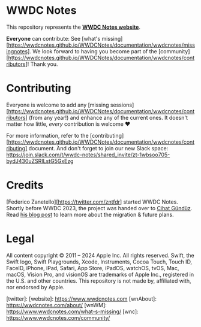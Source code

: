 # WWDC Notes

This repository represents the **[WWDC Notes website](https://wwdcnotes.com/beta)**.

**Everyone** can contribute: See [what's missing][https://wwdcnotes.github.io/WWDCNotes/documentation/wwdcnotes/missingnotes]. We look forward to having you become part of the [community][https://wwdcnotes.github.io/WWDCNotes/documentation/wwdcnotes/contributors]! Thank you.

# Contributing

Everyone is welcome to add any [missing sessions][https://wwdcnotes.github.io/WWDCNotes/documentation/wwdcnotes/contributors] (from any year!) and enhance any of the current ones. It doesn't matter how little, _every_ contribution is welcome ❤️

For more information, refer to the [contributing][https://wwdcnotes.github.io/WWDCNotes/documentation/wwdcnotes/contributing] document. And don't forget to join our new Slack space:
https://join.slack.com/t/wwdc-notes/shared_invite/zt-1wbsoo705-bydJ430uZSRILstG5GxEzg

# Credits

[Federico Zanetello][https://twitter.com/zntfdr] started WWDC Notes. Shortly before WWDC 2023, the project was handed over to [Cihat Gündüz](https://twitter.com/Jeehut). Read [his blog post](https://www.fline.dev/taking-over-wwdc-notes-and-its-future/?ref=github.com) to learn more about the migration & future plans.

# Legal

All content copyright © 2011 – 2024 Apple Inc. All rights reserved.
Swift, the Swift logo, Swift Playgrounds, Xcode, Instruments, Cocoa Touch, Touch ID, FaceID, iPhone, iPad, Safari, App Store, iPadOS, watchOS, tvOS, Mac, macOS, Vision Pro, and visionOS are trademarks of Apple Inc., registered in the U.S. and other countries.
This repository is not made by, affiliated with, nor endorsed by Apple.

[5SWebsite]: https://fivestars.blog
[contributing]: CONTRIBUTING.md
[markdownSpec]: https://daringfireball.net/projects/markdown/
[twitter]:
[website]: https://www.wwdcnotes.com
[wnAbout]: https://wwdcnotes.com/about/
[wnWM]: https://www.wwdcnotes.com/what-s-missing/
[wnc]: https://www.wwdcnotes.com/community/
